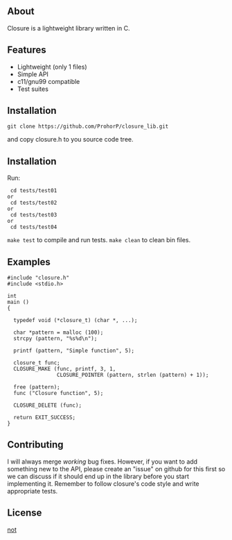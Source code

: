 ## About
Closure is a lightweight library written in C.

## Features
* Lightweight (only 1 files)
* Simple API
* c11/gnu99 compatible
* Test suites

## Installation
```
git clone https://github.com/ProhorP/closure_lib.git
```
and copy closure.h to you source code tree.

## Installation
Run:
```
 cd tests/test01
or
 cd tests/test02
or
 cd tests/test03
or
 cd tests/test04
```
```make test``` to compile and run tests.
```make clean``` to clean bin files.

## Examples

```
#include "closure.h"
#include <stdio.h>

int
main ()
{

  typedef void (*closure_t) (char *, ...);

  char *pattern = malloc (100);
  strcpy (pattern, "%s%d\n");

  printf (pattern, "Simple function", 5);

  closure_t func;
  CLOSURE_MAKE (func, printf, 3, 1,
                CLOSURE_POINTER (pattern, strlen (pattern) + 1));

  free (pattern);
  func ("Closure function", 5);

  CLOSURE_DELETE (func);

  return EXIT_SUCCESS;
}

```

## Contributing

I will always merge *working* bug fixes. However, if you want to add something new to the API, please create an "issue" on github for this first so we can discuss if it should end up in the library before you start implementing it.
Remember to follow closure's code style and write appropriate tests.

## License
[not](http://opensource.org/licenses/mit-license.php)
